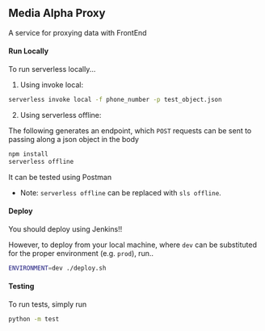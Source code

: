 ## Media Alpha Proxy

A service for proxying data with FrontEnd

#### Run Locally
To run serverless locally...

1. Using invoke local:
```bash
serverless invoke local -f phone_number -p test_object.json
```

2. Using serverless offline:

The following generates an endpoint, which `POST` requests can be sent to passing along a json object in the body
```bash
npm install
serverless offline
```
It can be tested using Postman

* Note: `serverless offline` can be replaced with `sls offline`.


#### Deploy
You should deploy using Jenkins!!

However, to deploy from your local machine, where `dev` can be substituted for the proper environment (e.g. `prod`), run..
```bash
ENVIRONMENT=dev ./deploy.sh
```

#### Testing
To run tests, simply run
```bash
python -m test
```

